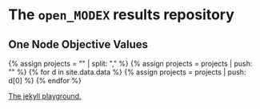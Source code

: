 ---
---

# The `open_MODEX` results repository

## One Node Objective Values

{% assign projects = "" | split: "," %}
{% assign projects = projects | push: "" %}
{% for d in site.data.data %}
  {% assign projects = projects | push: d[0] %}
{% endfor %}

[The jekyll playground.](playground.html)

